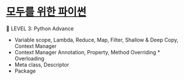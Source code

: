 # [모두를 위한 파이썬](https://www.inflearn.com/course/%ED%94%84%EB%A1%9C%EA%B7%B8%EB%9E%98%EB%B0%8D-%ED%8C%8C%EC%9D%B4%EC%8D%AC-%EC%A4%91%EA%B3%A0%EA%B8%89/dashboard)

🎈 LEVEL 3: Python Advance

- Variable scope, Lambda, Reduce, Map, Filter, Shallow & Deep Copy, Context Manager
- Context Manager Annotation, Property, Method Overriding * Overloading
- Meta class, Descriptor
- Package